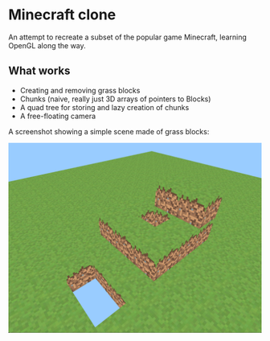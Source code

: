 # Minecraft clone

An attempt to recreate a subset of the popular game Minecraft, learning OpenGL along the way.

## What works

* Creating and removing grass blocks
* Chunks (naive, really just 3D arrays of pointers to Blocks)
* A quad tree for storing and lazy creation of chunks
* A free-floating camera

A screenshot showing a simple scene made of grass blocks:

![A screenshot of the current state](images/screenshot.png)